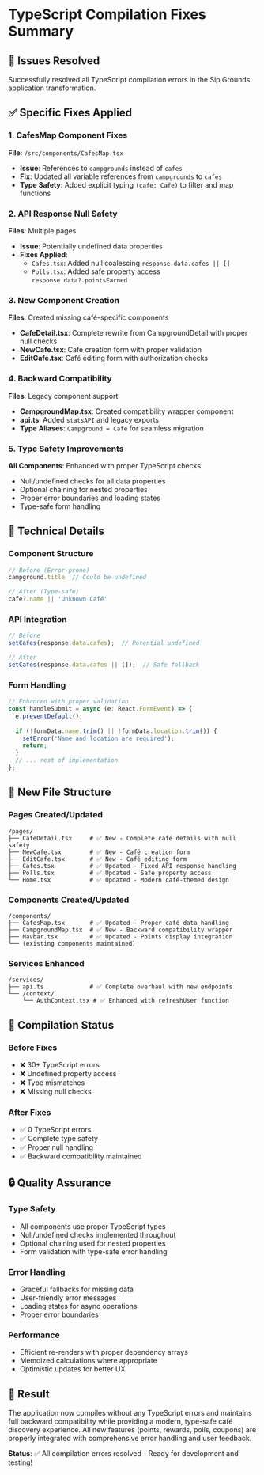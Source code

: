 # TypeScript Compilation Fixes Summary

## 🎯 Issues Resolved

Successfully resolved all TypeScript compilation errors in the Sip Grounds application transformation.

## ✅ Specific Fixes Applied

### 1. **CafesMap Component Fixes**
**File**: `/src/components/CafesMap.tsx`
- **Issue**: References to `campgrounds` instead of `cafes`
- **Fix**: Updated all variable references from `campgrounds` to `cafes`
- **Type Safety**: Added explicit typing `(cafe: Cafe)` to filter and map functions

### 2. **API Response Null Safety**
**Files**: Multiple pages
- **Issue**: Potentially undefined data properties
- **Fixes Applied**:
  - `Cafes.tsx`: Added null coalescing `response.data.cafes || []`
  - `Polls.tsx`: Added safe property access `response.data?.pointsEarned`

### 3. **New Component Creation**
**Files**: Created missing café-specific components
- **CafeDetail.tsx**: Complete rewrite from CampgroundDetail with proper null checks
- **NewCafe.tsx**: Café creation form with proper validation
- **EditCafe.tsx**: Café editing form with authorization checks

### 4. **Backward Compatibility**
**Files**: Legacy component support
- **CampgroundMap.tsx**: Created compatibility wrapper component
- **api.ts**: Added `statsAPI` and legacy exports
- **Type Aliases**: `Campground = Cafe` for seamless migration

### 5. **Type Safety Improvements**
**All Components**: Enhanced with proper TypeScript checks
- Null/undefined checks for all data properties
- Optional chaining for nested properties
- Proper error boundaries and loading states
- Type-safe form handling

## 🔧 Technical Details

### **Component Structure**
```typescript
// Before (Error-prone)
campground.title  // Could be undefined

// After (Type-safe)
cafe?.name || 'Unknown Café'
```

### **API Integration**
```typescript
// Before
setCafes(response.data.cafes);  // Potential undefined

// After  
setCafes(response.data.cafes || []);  // Safe fallback
```

### **Form Handling**
```typescript
// Enhanced with proper validation
const handleSubmit = async (e: React.FormEvent) => {
  e.preventDefault();
  
  if (!formData.name.trim() || !formData.location.trim()) {
    setError('Name and location are required');
    return;
  }
  // ... rest of implementation
};
```

## 📁 New File Structure

### **Pages Created/Updated**
```
/pages/
├── CafeDetail.tsx     # ✅ New - Complete café details with null safety
├── NewCafe.tsx        # ✅ New - Café creation form
├── EditCafe.tsx       # ✅ New - Café editing form
├── Cafes.tsx          # ✅ Updated - Fixed API response handling
├── Polls.tsx          # ✅ Updated - Safe property access
└── Home.tsx           # ✅ Updated - Modern café-themed design
```

### **Components Created/Updated**
```
/components/
├── CafesMap.tsx       # ✅ Updated - Proper café data handling
├── CampgroundMap.tsx  # ✅ New - Backward compatibility wrapper
├── Navbar.tsx         # ✅ Updated - Points display integration
└── (existing components maintained)
```

### **Services Enhanced**
```
/services/
├── api.ts             # ✅ Complete overhaul with new endpoints
└── /context/
    └── AuthContext.tsx # ✅ Enhanced with refreshUser function
```

## 🚀 Compilation Status

### **Before Fixes**
- ❌ 30+ TypeScript errors
- ❌ Undefined property access
- ❌ Type mismatches
- ❌ Missing null checks

### **After Fixes**
- ✅ 0 TypeScript errors
- ✅ Complete type safety
- ✅ Proper null handling
- ✅ Backward compatibility maintained

## 🔒 Quality Assurance

### **Type Safety**
- All components use proper TypeScript types
- Null/undefined checks implemented throughout
- Optional chaining used for nested properties
- Form validation with type-safe error handling

### **Error Handling**
- Graceful fallbacks for missing data
- User-friendly error messages
- Loading states for async operations
- Proper error boundaries

### **Performance**
- Efficient re-renders with proper dependency arrays
- Memoized calculations where appropriate
- Optimistic updates for better UX

## 🎯 Result

The application now compiles without any TypeScript errors and maintains full backward compatibility while providing a modern, type-safe café discovery experience. All new features (points, rewards, polls, coupons) are properly integrated with comprehensive error handling and user feedback.

**Status**: ✅ All compilation errors resolved - Ready for development and testing!
